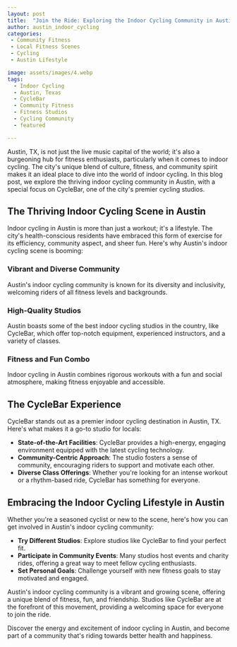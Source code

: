 ```yaml
---
layout: post
title:  "Join the Ride: Exploring the Indoor Cycling Community in Austin, TX"
author: austin_indoor_cycling
categories:
 - Community Fitness
 - Local Fitness Scenes
 - Cycling
 - Austin Lifestyle

image: assets/images/4.webp
tags:
  - Indoor Cycling
  - Austin, Texas
  - CycleBar
  - Community Fitness
  - Fitness Studios
  - Cycling Community
  - featured

---
```


Austin, TX, is not just the live music capital of the world; it's also a burgeoning hub for fitness enthusiasts, particularly when it comes to indoor cycling. The city's unique blend of culture, fitness, and community spirit makes it an ideal place to dive into the world of indoor cycling. In this blog post, we explore the thriving indoor cycling community in Austin, with a special focus on CycleBar, one of the city's premier cycling studios.

## The Thriving Indoor Cycling Scene in Austin

Indoor cycling in Austin is more than just a workout; it's a lifestyle. The city's health-conscious residents have embraced this form of exercise for its efficiency, community aspect, and sheer fun. Here's why Austin's indoor cycling scene is booming:

### Vibrant and Diverse Community

Austin's indoor cycling community is known for its diversity and inclusivity, welcoming riders of all fitness levels and backgrounds.

### High-Quality Studios

Austin boasts some of the best indoor cycling studios in the country, like CycleBar, which offer top-notch equipment, experienced instructors, and a variety of classes.

### Fitness and Fun Combo

Indoor cycling in Austin combines rigorous workouts with a fun and social atmosphere, making fitness enjoyable and accessible.

## The CycleBar Experience

CycleBar stands out as a premier indoor cycling destination in Austin, TX. Here's what makes it a go-to studio for locals:

- **State-of-the-Art Facilities**: CycleBar provides a high-energy, engaging environment equipped with the latest cycling technology.
- **Community-Centric Approach**: The studio fosters a sense of community, encouraging riders to support and motivate each other.
- **Diverse Class Offerings**: Whether you're looking for an intense workout or a rhythm-based ride, CycleBar has something for everyone.

## Embracing the Indoor Cycling Lifestyle in Austin

Whether you're a seasoned cyclist or new to the scene, here's how you can get involved in Austin's indoor cycling community:

- **Try Different Studios**: Explore studios like CycleBar to find your perfect fit.
- **Participate in Community Events**: Many studios host events and charity rides, offering a great way to meet fellow cycling enthusiasts.
- **Set Personal Goals**: Challenge yourself with new fitness goals to stay motivated and engaged.

Austin's indoor cycling community is a vibrant and growing scene, offering a unique blend of fitness, fun, and friendship. Studios like CycleBar are at the forefront of this movement, providing a welcoming space for everyone to join the ride.

Discover the energy and excitement of indoor cycling in Austin, and become part of a community that's riding towards better health and happiness.

